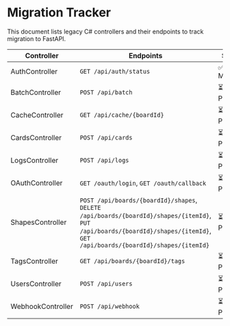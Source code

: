 # Migration Tracker

This document lists legacy C# controllers and their endpoints to track migration to FastAPI.

| Controller | Endpoints | Status |
|-----------|-----------|--------|
| AuthController | `GET /api/auth/status` | ✅ Migrated |
| BatchController | `POST /api/batch` | ⏳ Pending |
| CacheController | `GET /api/cache/{boardId}` | ⏳ Pending |
| CardsController | `POST /api/cards` | ⏳ Pending |
| LogsController | `POST /api/logs` | ⏳ Pending |
| OAuthController | `GET /oauth/login`, `GET /oauth/callback` | ⏳ Pending |
| ShapesController | `POST /api/boards/{boardId}/shapes`, `DELETE /api/boards/{boardId}/shapes/{itemId}`, `PUT /api/boards/{boardId}/shapes/{itemId}`, `GET /api/boards/{boardId}/shapes/{itemId}` | ⏳ Pending |
| TagsController | `GET /api/boards/{boardId}/tags` | ⏳ Pending |
| UsersController | `POST /api/users` | ⏳ Pending |
| WebhookController | `POST /api/webhook` | ⏳ Pending |
